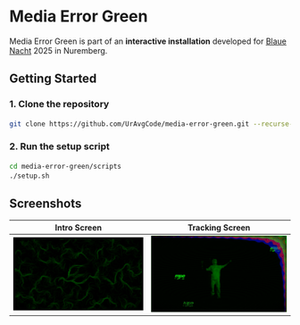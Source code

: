 # Media Error Green

Media Error Green is part of an **interactive installation** developed
for [Blaue Nacht](https://www.nuernberg.de/internet/dieblauenacht/) 2025 in Nuremberg.

## Getting Started

### 1. Clone the repository

```sh
git clone https://github.com/UrAvgCode/media-error-green.git --recurse-submodules
```

### 2. Run the setup script

```sh
cd media-error-green/scripts
./setup.sh
```

## Screenshots

| Intro Screen                 | Tracking Screen                 |
|------------------------------|---------------------------------|
| ![](readme/intro_screen.png) | ![](readme/tracking_screen.png) |
